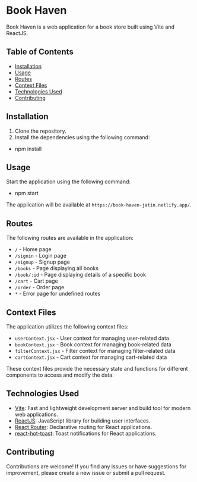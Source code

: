 # Book Haven

Book Haven is a web application for a book store built using Vite and ReactJS.

## Table of Contents

- [Installation](#installation)
- [Usage](#usage)
- [Routes](#routes)
- [Context Files](#context-files)
- [Technologies Used](#technologies-used)
- [Contributing](#contributing)

## Installation

1. Clone the repository.
2. Install the dependencies using the following command:

- npm install

## Usage

Start the application using the following command:

- npm start

The application will be available at `https://book-haven-jatin.netlify.app/`.

## Routes

The following routes are available in the application:

- `/` - Home page
- `/signin` - Login page
- `/signup` - Signup page
- `/books` - Page displaying all books
- `/book/:id` - Page displaying details of a specific book
- `/cart` - Cart page
- `/order` - Order page
- `*` - Error page for undefined routes

## Context Files

The application utilizes the following context files:

- `userContext.jsx` - User context for managing user-related data
- `bookContext.jsx` - Book context for managing book-related data
- `filterContext.jsx` - Filter context for managing filter-related data
- `cartContext.jsx` - Cart context for managing cart-related data

These context files provide the necessary state and functions for different components to access and modify the data.

## Technologies Used

- [Vite](https://vitejs.dev/): Fast and lightweight development server and build tool for modern web applications.
- [ReactJS](https://reactjs.org/): JavaScript library for building user interfaces.
- [React Router](https://reactrouter.com/): Declarative routing for React applications.
- [react-hot-toast](https://react-hot-toast.com/): Toast notifications for React applications.

## Contributing

Contributions are welcome! If you find any issues or have suggestions for improvement, please create a new issue or submit a pull request.
